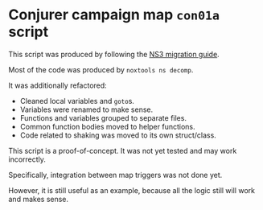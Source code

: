 # Conjurer campaign map `con01a` script

This script was produced by following the [NS3 migration guide](../../docs/ns3_to_go.md).

Most of the code was produced by `noxtools ns decomp`.

It was additionally refactored:
- Cleaned local variables and `goto`s.
- Variables were renamed to make sense.
- Functions and variables grouped to separate files.
- Common function bodies moved to helper functions.
- Code related to shaking was moved to its own struct/class.

This script is a proof-of-concept. It was not yet tested and may work incorrectly.

Specifically, integration between map triggers was not done yet.

However, it is still useful as an example, because all the logic still will work and makes sense.
